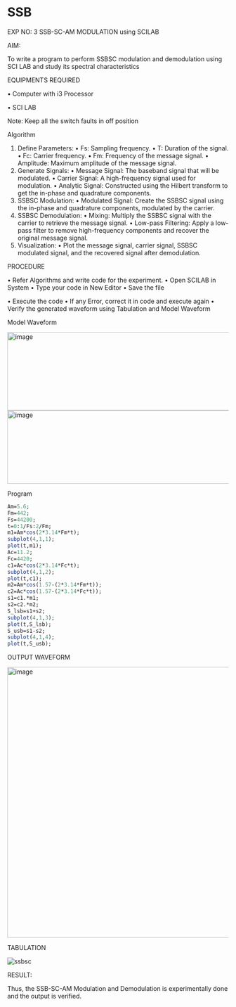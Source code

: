 # SSB

EXP NO: 3	SSB-SC-AM MODULATION using SCILAB

AIM:

To write a program to perform SSBSC modulation and demodulation using SCI LAB and study its spectral characteristics

EQUIPMENTS REQUIRED

•	Computer with i3 Processor

•	SCI LAB

Note: Keep all the switch faults in off position


Algorithm
1.	Define Parameters:
•	Fs: Sampling frequency.
•	T: Duration of the signal.
•	Fc: Carrier frequency.
•	Fm: Frequency of the message signal.
•	Amplitude: Maximum amplitude of the message signal.
2.	Generate Signals:
•	Message Signal: The baseband signal that will be modulated.
•	Carrier Signal: A high-frequency signal used for modulation.
•	Analytic Signal: Constructed using the Hilbert transform to get the in-phase and quadrature components.
3.	SSBSC Modulation:
•	Modulated Signal: Create the SSBSC signal using the in-phase and quadrature components, modulated by the carrier.
4.	SSBSC Demodulation:
•	Mixing: Multiply the SSBSC signal with the carrier to retrieve the message signal.
•	Low-pass Filtering: Apply a low-pass filter to remove high-frequency components and recover the original message signal.
5.	Visualization:
•	Plot the message signal, carrier signal, SSBSC modulated signal, and the recovered signal after demodulation.


PROCEDURE

•	Refer Algorithms and write code for the experiment.
•	Open SCILAB in System
•	Type your code in New Editor
•	Save the file
 
•	Execute the code
•	If any Error, correct it in code and execute again
•	Verify the generated waveform using Tabulation and Model Waveform

Model Waveform

<img width="704" height="178" alt="image" src="https://github.com/user-attachments/assets/32ee29b3-0d95-4192-9762-972d50c05c90" />
<img width="706" height="167" alt="image" src="https://github.com/user-attachments/assets/bff0d8fd-d679-444e-af37-0b34585853c1" />

Program
```scilab
Am=5.6;
Fm=442;
Fs=44200;
t=0:1/Fs:2/Fm;
m1=Am*cos(2*3.14*Fm*t);
subplot(4,1,1);
plot(t,m1);
Ac=11.2;
Fc=4420;
c1=Ac*cos(2*3.14*Fc*t);
subplot(4,1,2);
plot(t,c1);
m2=Am*cos(1.57-(2*3.14*Fm*t));
c2=Ac*cos(1.57-(2*3.14*Fc*t));
s1=c1.*m1;
s2=c2.*m2;
S_lsb=s1+s2;
subplot(4,1,3);
plot(t,S_lsb);
S_usb=s1-s2;
subplot(4,1,4);
plot(t,S_usb);
```
OUTPUT WAVEFORM

<img width="1366" height="616" alt="image" src="https://github.com/user-attachments/assets/9b9c1c82-2115-4ec5-ac36-7268f741d0de" />

TABULATION

![ssbsc](https://github.com/user-attachments/assets/b21c3fc2-2546-45b7-abb6-ab3491bd85d6)

RESULT:

Thus, the SSB-SC-AM Modulation and Demodulation is experimentally done and the output is verified.





